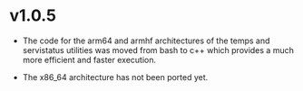 # v1.0.5

- The code for the arm64 and armhf architectures of the temps and servistatus utilities was moved from bash to c++ which provides a much more efficient and faster execution.

- The x86_64 architecture has not been ported yet.
